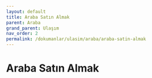```yaml
---
layout: default
title: Araba Satın Almak
parent: Araba
grand_parent: Ulaşım
nav_order: 2
permalink: /dokumanlar/ulasim/araba/araba-satin-almak
---
```


# Araba Satın Almak

[//]: # (TBD)
[//]: # (To make it as easy as possible to write documentation in plain Markdown, most UI components are styled using default Markdown elements with few additional CSS classes needed.)

[//]: # ({: .fs-6 .fw-300 })